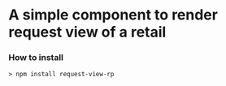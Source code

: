 # A simple component to render request view of a retail

### How to install

```
> npm install request-view-rp
```
